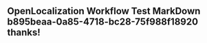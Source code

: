 <properties
ms.topic="hero-topic"
ms.test1="hero-topic"
ms.test2="test"/>

## OpenLocalization Workflow Test MarkDown b895beaa-0a85-4718-bc28-75f988f18920 thanks!
